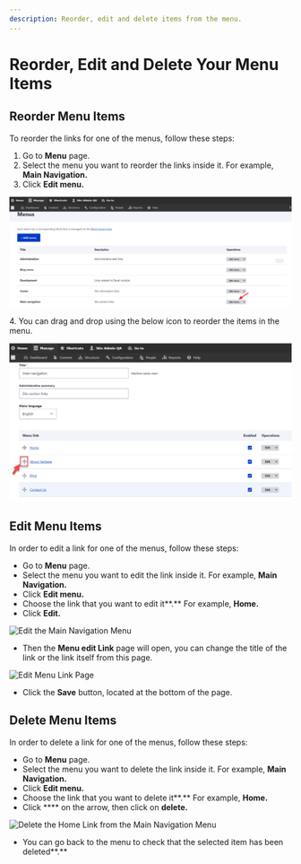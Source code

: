 ```yaml
---
description: Reorder, edit and delete items from the menu.
---
```


# Reorder, Edit and Delete Your Menu Items

## Reorder Menu Items

To reorder the links for one of the menus, follow these steps:&#x20;

1. Go to **Menu** page.
2. Select the menu you want to reorder the links inside it. For example, **Main Navigation.**
3. Click **Edit menu.**

![Edit the Main Navigation Menu](<../../../.gitbook/assets/image (48) (1).png>)

4\. You can drag and drop using the below icon to reorder the items in the menu.

![Reorder Items in Main Navigation Menu](<../../../.gitbook/assets/image (52).png>)

## Edit Menu Items

In order to edit a link for one of the menus, follow these steps:&#x20;

* Go to **Menu** page.
* Select the menu you want to edit the link inside it. For example, **Main Navigation.**
* Click **Edit menu.**
* Choose the link that you want to edit it**.**  For example, **Home.**
* Click **Edit.**

![Edit the Main Navigation Menu](<../../../.gitbook/assets/Edit menu Main navigation \_ varbase9003d1 (1).png>)

* Then the **Menu edit Link** page will open, you can change the title of the link or the link itself from this page.

![Edit Menu Link Page](<../../../.gitbook/assets/Edit menu link \_ varbase9003d1.png>)

* Click the **Save** button, located at the bottom of the page.

## Delete Menu Items

In order to delete a link for one of the menus, follow these steps:&#x20;

* Go to **Menu** page.
* Select the menu you want to delete the link inside it. For example, **Main Navigation.**
* Click **Edit menu.**
* Choose the link that you want to delete it**.**  For example, **Home.**
* Click **** on the arrow, then click on **delete.**

![Delete the Home Link from the Main Navigation Menu](../../../.gitbook/assets/2021-12-13\_11-44-24.png)

*   You can go back to the menu to check that the selected item has been deleted**.**

